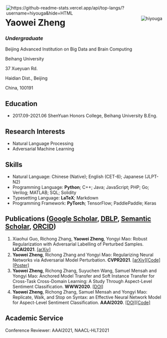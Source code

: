 <img align="right" src="https://github-readme-stats.hiyouga.vercel.app/api/top-langs/?username=hiyouga&hide=HTML" alt="https://github-readme-stats.vercel.app/api/top-langs/?username=hiyouga&hide=HTML" />
<img align="right" src="https://komarev.com/ghpvc/?username=hiyouga" alt="hiyouga" />

# Yaowei Zheng
### *Undergraduate*

Beijing Advanced Institution on Big Data and Brain Computing

Beihang University

37 Xueyuan Rd.

Haidian Dist., Beijing

China, 100191

## Education

- 2017.09-2021.06 ShenYuan Honors College, Beihang University B.Eng.

## Research Interests

- Natural Language Processing
- Adversarial Machine Learning

## Skills

- Natural Language: Chinese (Native); English (CET-6); Japanese (JLPT-N2)
- Programming Language: **Python**; C++; Java; JavaScript; PHP; Go; Verilog; MATLAB; SQL; Solidity
- Typesetting Language: **LaTeX**; Markdown
- Programming Framework: **PyTorch**; TensorFlow; PaddlePaddle; Keras

## Publications ([Google Scholar](https://scholar.google.com/citations?user=QQtacXUAAAAJ&hl=en), [DBLP](https://dblp.uni-trier.de/pers/hd/z/Zheng:Yaowei), [Semantic Scholar](https://www.semanticscholar.org/author/113048894), [ORCID](https://orcid.org/0000-0001-6028-8032))

1. Xiaohui Guo, Richong Zhang, **Yaowei Zheng**, Yongyi Mao: Robust Regularization with Adversarial Labelling of Perturbed Samples. **IJCAI2021**. [[arXiv]](https://arxiv.org/abs/2105.13745)
1. **Yaowei Zheng**, Richong Zhang and Yongyi Mao: Regularizing Neural Networks via Adversarial Model Perturbation. **CVPR2021**. [[arXiv]](https://arxiv.org/abs/2010.04925)[[Code]](https://github.com/hiyouga/AMP-Regularizer)[[Poster]](https://github.com/hiyouga/AMP-Poster-Slides-LaTeX)
1. **Yaowei Zheng**, Richong Zhang, Suyuchen Wang, Samuel Mensah and Yongyi Mao: Anchored Model Transfer and Soft Instance Transfer for Cross-Task Cross-Domain Learning: A Study Through Aspect-Level Sentiment Classification. **WWW2020**. [[DOI]](https://doi.org/10.1145/3366423.3380034)
1. **Yaowei Zheng**, Richong Zhang, Samuel Mensah and Yongyi Mao: Replicate, Walk, and Stop on Syntax: an Effective Neural Network Model for Aspect-Level Sentiment Classification. **AAAI2020**. [[DOI]](https://doi.org/10.1609/aaai.v34i05.6517)[[Code]](https://github.com/hiyouga/RepWalk)

## Academic Service

Conference Reviewer: AAAI2021, NAACL-HLT2021

